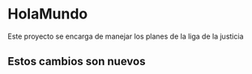 # HolaMundo

Este proyecto se encarga de manejar los planes de la liga de la justicia


## Estos cambios son nuevos
